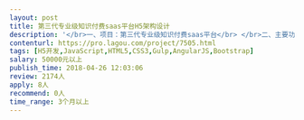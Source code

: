 ```yaml
---                
layout: post       
title: 第三代专业级知识付费saas平台H5架构设计           
description: '</br>一、项目：第三代专业级知识付费saas平台</br> </br>二、主要功能点：</br>直播预告功能、启动直播、参与直播、商品列表、支付功能、消息通知与推送、登录注册</br></br>三、可参考产品：</br>小鹅通：https://www.xiaoe-tech.com/</br> </br></br>四、人员要求：</br>1、有直播H5、小程序产品的开发经验；</br>2、精通Javascript。熟悉vue框架，掌握http请求全生命周期所需技术栈；</br>3、良好的沟通能力和契约精神。</br>'     
contenturl: https://pro.lagou.com/project/7505.html      
tags: [H5开发,JavaScript,HTML5,CSS3,Gulp,AngularJS,Bootstrap]            
salary: 50000元以上          
publish_time: 2018-04-26 12:03:06         
review: 2174人                   
apply: 8人                   
recommend: 0人                   
time_range: 3个月以上              
---                 
```

